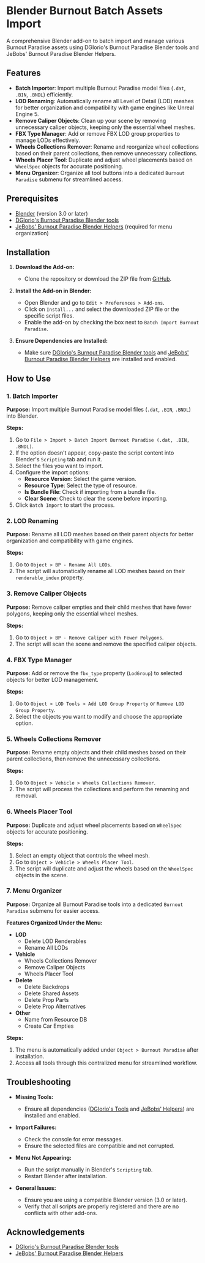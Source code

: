 # Blender Burnout Batch Assets Import

A comprehensive Blender add-on to batch import and manage various Burnout Paradise assets using DGIorio's Burnout Paradise Blender tools and JeBobs' Burnout Paradise Blender Helpers.

## Features

- **Batch Importer**: Import multiple Burnout Paradise model files (`.dat`, `.BIN`, `.BNDL`) efficiently.
- **LOD Renaming**: Automatically rename all Level of Detail (LOD) meshes for better organization and compatibility with game engines like Unreal Engine 5.
- **Remove Caliper Objects**: Clean up your scene by removing unnecessary caliper objects, keeping only the essential wheel meshes.
- **FBX Type Manager**: Add or remove FBX LOD group properties to manage LODs effectively.
- **Wheels Collections Remover**: Rename and reorganize wheel collections based on their parent collections, then remove unnecessary collections.
- **Wheels Placer Tool**: Duplicate and adjust wheel placements based on `WheelSpec` objects for accurate positioning.
- **Menu Organizer**: Organize all tool buttons into a dedicated `Burnout Paradise` submenu for streamlined access.

## Prerequisites

- [Blender](https://www.blender.org/) (version 3.0 or later)
- [DGIorio's Burnout Paradise Blender tools](https://drive.google.com/file/d/14rUHXb6-Pvbi-Bxcg-CWJaEEjGtFpV-4/view)
- [JeBobs' Burnout Paradise Blender Helpers](https://github.com/JeBobs/blender_burnout_paradise_helpers) (required for menu organization)

## Installation

1. **Download the Add-on:**
   - Clone the repository or download the ZIP file from [GitHub](https://github.com/your-repo/blender_burnout_batch_assets_import).

2. **Install the Add-on in Blender:**
   - Open Blender and go to `Edit > Preferences > Add-ons`.
   - Click on `Install...` and select the downloaded ZIP file or the specific script files.
   - Enable the add-on by checking the box next to `Batch Import Burnout Paradise`.

3. **Ensure Dependencies are Installed:**
   - Make sure [DGIorio's Burnout Paradise Blender tools](https://drive.google.com/file/d/14rUHXb6-Pvbi-Bxcg-CWJaEEjGtFpV-4/view) and [JeBobs' Burnout Paradise Blender Helpers](https://github.com/JeBobs/blender_burnout_paradise_helpers) are installed and enabled.

## How to Use

### 1. Batch Importer

**Purpose:** Import multiple Burnout Paradise model files (`.dat`, `.BIN`, `.BNDL`) into Blender.

**Steps:**

1. Go to `File > Import > Batch Import Burnout Paradise (.dat, .BIN, .BNDL)`.
2. If the option doesn't appear, copy-paste the script content into Blender's `Scripting` tab and run it.
3. Select the files you want to import.
4. Configure the import options:
   - **Resource Version**: Select the game version.
   - **Resource Type**: Select the type of resource.
   - **Is Bundle File**: Check if importing from a bundle file.
   - **Clear Scene**: Check to clear the scene before importing.
5. Click `Batch Import` to start the process.

### 2. LOD Renaming

**Purpose:** Rename all LOD meshes based on their parent objects for better organization and compatibility with game engines.

**Steps:**

1. Go to `Object > BP - Rename All LODs`.
2. The script will automatically rename all LOD meshes based on their `renderable_index` property.

### 3. Remove Caliper Objects

**Purpose:** Remove caliper empties and their child meshes that have fewer polygons, keeping only the essential wheel meshes.

**Steps:**

1. Go to `Object > BP - Remove Caliper with Fewer Polygons`.
2. The script will scan the scene and remove the specified caliper objects.

### 4. FBX Type Manager

**Purpose:** Add or remove the `fbx_type` property (`LodGroup`) to selected objects for better LOD management.

**Steps:**

1. Go to `Object > LOD Tools > Add LOD Group Property` or `Remove LOD Group Property`.
2. Select the objects you want to modify and choose the appropriate option.

### 5. Wheels Collections Remover

**Purpose:** Rename empty objects and their child meshes based on their parent collections, then remove the unnecessary collections.

**Steps:**

1. Go to `Object > Vehicle > Wheels Collections Remover`.
2. The script will process the collections and perform the renaming and removal.

### 6. Wheels Placer Tool

**Purpose:** Duplicate and adjust wheel placements based on `WheelSpec` objects for accurate positioning.

**Steps:**

1. Select an empty object that controls the wheel mesh.
2. Go to `Object > Vehicle > Wheels Placer Tool`.
3. The script will duplicate and adjust the wheels based on the `WheelSpec` objects in the scene.

### 7. Menu Organizer

**Purpose:** Organize all Burnout Paradise tools into a dedicated `Burnout Paradise` submenu for easier access.

**Features Organized Under the Menu:**

- **LOD**
  - Delete LOD Renderables
  - Rename All LODs
- **Vehicle**
  - Wheels Collections Remover
  - Remove Caliper Objects
  - Wheels Placer Tool
- **Delete**
  - Delete Backdrops
  - Delete Shared Assets
  - Delete Prop Parts
  - Delete Prop Alternatives
- **Other**
  - Name from Resource DB
  - Create Car Empties

**Steps:**

1. The menu is automatically added under `Object > Burnout Paradise` after installation.
2. Access all tools through this centralized menu for streamlined workflow.

## Troubleshooting

- **Missing Tools:**
  - Ensure all dependencies ([DGIorio's Tools](https://drive.google.com/file/d/14rUHXb6-Pvbi-Bxcg-CWJaEEjGtFpV-4/view) and [JeBobs' Helpers](https://github.com/JeBobs/blender_burnout_paradise_helpers)) are installed and enabled.
  
- **Import Failures:**
  - Check the console for error messages.
  - Ensure the selected files are compatible and not corrupted.
  
- **Menu Not Appearing:**
  - Run the script manually in Blender's `Scripting` tab.
  - Restart Blender after installation.

- **General Issues:**
  - Ensure you are using a compatible Blender version (3.0 or later).
  - Verify that all scripts are properly registered and there are no conflicts with other add-ons.


## Acknowledgements

- [DGIorio's Burnout Paradise Blender tools](https://drive.google.com/file/d/14rUHXb6-Pvbi-Bxcg-CWJaEEjGtFpV-4/view)
- [JeBobs' Burnout Paradise Blender Helpers](https://github.com/JeBobs/blender_burnout_paradise_helpers)
